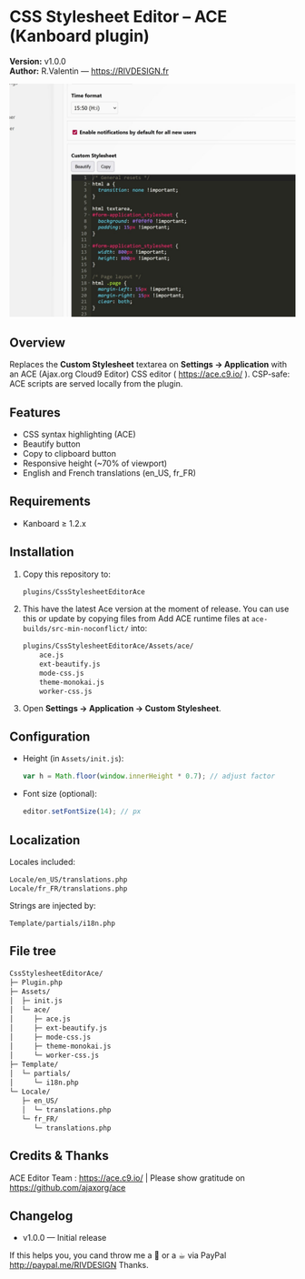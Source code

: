 # CSS Stylesheet Editor – ACE (Kanboard plugin)

**Version:** v1.0.0  
**Author:** R.Valentin — 
https://RIVDESIGN.fr

![Screenshot](Assets/screenshot.jpg)

## Overview
Replaces the **Custom Stylesheet** textarea on **Settings → Application** with an ACE (Ajax.org Cloud9 Editor) CSS editor ( https://ace.c9.io/ ). CSP-safe: ACE scripts are served locally from the plugin.

## Features
- CSS syntax highlighting (ACE)
- Beautify button
- Copy to clipboard button
- Responsive height (~70% of viewport)
- English and French translations (en_US, fr_FR)

## Requirements
- Kanboard ≥ 1.2.x

## Installation
1. Copy this repository to:
   ```
   plugins/CssStylesheetEditorAce
   ```
2. This have the latest Ace version at the moment of release. You can use this or update by copying files from Add ACE runtime files at `ace-builds/src-min-noconflict/` into:
   ```
   plugins/CssStylesheetEditorAce/Assets/ace/
       ace.js
       ext-beautify.js
       mode-css.js
       theme-monokai.js
       worker-css.js
   ```
3. Open **Settings → Application → Custom Stylesheet**.

## Configuration
- Height (in `Assets/init.js`):
  ```js
  var h = Math.floor(window.innerHeight * 0.7); // adjust factor
  ```
- Font size (optional):
  ```js
  editor.setFontSize(14); // px
  ```

## Localization
Locales included:
```
Locale/en_US/translations.php
Locale/fr_FR/translations.php
```
Strings are injected by:
```
Template/partials/i18n.php
```

## File tree
```
CssStylesheetEditorAce/
├─ Plugin.php
├─ Assets/
│  ├─ init.js
│  └─ ace/
│     ├─ ace.js
│     ├─ ext-beautify.js
│     ├─ mode-css.js
│     ├─ theme-monokai.js
│     └─ worker-css.js
├─ Template/
│  └─ partials/
│     └─ i18n.php
└─ Locale/
   ├─ en_US/
   │  └─ translations.php
   └─ fr_FR/
      └─ translations.php
```
## Credits & Thanks 
ACE Editor Team :  https://ace.c9.io/ | Please show gratitude on https://github.com/ajaxorg/ace

## Changelog
- v1.0.0 — Initial release

If this helps you, you cand throw me a 🦴 or a ☕︎ via PayPal
http://paypal.me/RIVDESIGN
Thanks.
